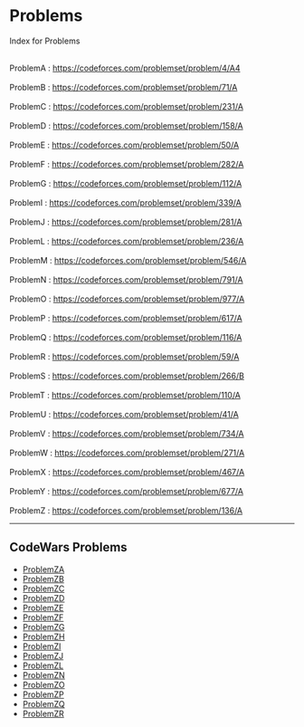 # Problems

Index for Problems

<br> ProblemA : https://codeforces.com/problemset/problem/4/A4 </br>
<br> ProblemB : https://codeforces.com/problemset/problem/71/A </br>
<br> ProblemC : https://codeforces.com/problemset/problem/231/A </br>
<br> ProblemD : https://codeforces.com/problemset/problem/158/A </br>
<br> ProblemE : https://codeforces.com/problemset/problem/50/A </br>
<br> ProblemF : https://codeforces.com/problemset/problem/282/A </br>
<br> ProblemG : https://codeforces.com/problemset/problem/112/A </br>
<br> ProblemI : https://codeforces.com/problemset/problem/339/A </br>
<br> ProblemJ : https://codeforces.com/problemset/problem/281/A </br>
<br> ProblemL : https://codeforces.com/problemset/problem/236/A </br>
<br> ProblemM : https://codeforces.com/problemset/problem/546/A </br>
<br> ProblemN : https://codeforces.com/problemset/problem/791/A </br>
<br> ProblemO : https://codeforces.com/problemset/problem/977/A </br>
<br> ProblemP : https://codeforces.com/problemset/problem/617/A </br>
<br> ProblemQ : https://codeforces.com/problemset/problem/116/A </br>
<br> ProblemR : https://codeforces.com/problemset/problem/59/A </br>
<br> ProblemS : https://codeforces.com/problemset/problem/266/B </br>
<br> ProblemT : https://codeforces.com/problemset/problem/110/A </br>
<br> ProblemU : https://codeforces.com/problemset/problem/41/A </br>
<br> ProblemV : https://codeforces.com/problemset/problem/734/A </br>
<br> ProblemW : https://codeforces.com/problemset/problem/271/A </br>
<br> ProblemX : https://codeforces.com/problemset/problem/467/A </br>
<br> ProblemY : https://codeforces.com/problemset/problem/677/A </br>
<br> ProblemZ : https://codeforces.com/problemset/problem/136/A </br>

<hr>
<h2> CodeWars Problems</h2>

- [ProblemZA](https://www.hackerearth.com/practice/basic-programming/input-output/basics-of-input-output/practice-problems/algorithm/vowels-love/)
- [ProblemZB](https://www.codewars.com/kata/59590976838112bfea0000fa/train/java)
- [ProblemZC](https://www.codewars.com/kata/5648b12ce68d9daa6b000099/train/java)
- [ProblemZD](https://www.codewars.com/kata/5842df8ccbd22792a4000245/train/java)
- [ProblemZE](https://www.codewars.com/kata/5865cff66b5699883f0001aa/train/java) 
- [ProblemZF](https://www.codewars.com/kata/5861d28f124b35723e00005e/train/java)
- [ProblemZG](https://www.codewars.com/kata/54ff3102c1bad923760001f3/train/java)
- [ProblemZH](https://www.codewars.com/kata/55fd2d567d94ac3bc9000064/train/java)
- [ProblemZI](https://www.codewars.com/kata/58b8c94b7df3f116eb00005b/train/java)
- [ProblemZJ](https://www.codewars.com/kata/546e2562b03326a88e000020/train/java)
- [ProblemZL](https://www.codewars.com/kata/5264d2b162488dc400000001/train/java)
- [ProblemZN](https://leetcode.com/problems/plus-one/)
- [ProblemZO](https://leetcode.com/problems/add-binary/)
- [ProblemZP](https://leetcode.com/problems/sqrtx/)
- [ProblemZQ](https://leetcode.com/problems/coin-change/)
- [ProblemZR](https://leetcode.com/problems/remove-duplicates-from-sorted-list/)